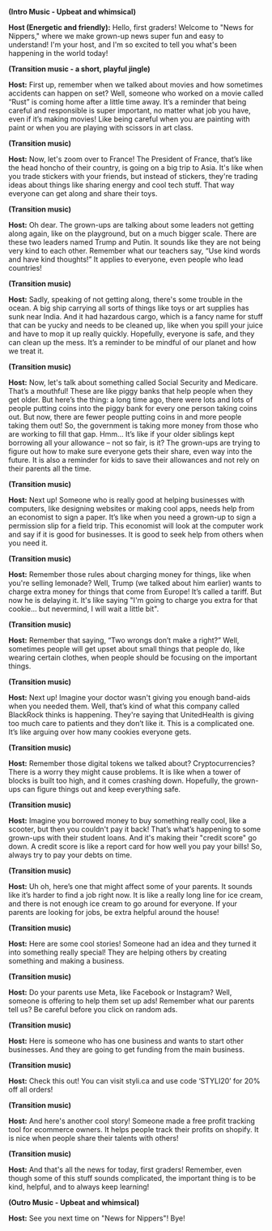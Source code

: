 **(Intro Music - Upbeat and whimsical)**

**Host (Energetic and friendly):** Hello, first graders! Welcome to "News for Nippers," where we make grown-up news super fun and easy to understand! I'm your host, and I'm so excited to tell you what's been happening in the world today!

**(Transition music - a short, playful jingle)**

**Host:** First up, remember when we talked about movies and how sometimes accidents can happen on set? Well, someone who worked on a movie called “Rust” is coming home after a little time away. It’s a reminder that being careful and responsible is super important, no matter what job you have, even if it’s making movies! Like being careful when you are painting with paint or when you are playing with scissors in art class.

**(Transition music)**

**Host:** Now, let's zoom over to France! The President of France, that’s like the head honcho of their country, is going on a big trip to Asia. It's like when you trade stickers with your friends, but instead of stickers, they're trading ideas about things like sharing energy and cool tech stuff. That way everyone can get along and share their toys.

**(Transition music)**

**Host:** Oh dear. The grown-ups are talking about some leaders not getting along again, like on the playground, but on a much bigger scale. There are these two leaders named Trump and Putin. It sounds like they are not being very kind to each other. Remember what our teachers say, “Use kind words and have kind thoughts!” It applies to everyone, even people who lead countries!

**(Transition music)**

**Host:** Sadly, speaking of not getting along, there's some trouble in the ocean. A big ship carrying all sorts of things like toys or art supplies has sunk near India. And it had hazardous cargo, which is a fancy name for stuff that can be yucky and needs to be cleaned up, like when you spill your juice and have to mop it up really quickly. Hopefully, everyone is safe, and they can clean up the mess. It’s a reminder to be mindful of our planet and how we treat it.

**(Transition music)**

**Host:** Now, let's talk about something called Social Security and Medicare. That’s a mouthful! These are like piggy banks that help people when they get older. But here’s the thing: a long time ago, there were lots and lots of people putting coins into the piggy bank for every one person taking coins out. But now, there are fewer people putting coins in and more people taking them out! So, the government is taking more money from those who are working to fill that gap. Hmm… It’s like if your older siblings kept borrowing all your allowance – not so fair, is it? The grown-ups are trying to figure out how to make sure everyone gets their share, even way into the future. It is also a reminder for kids to save their allowances and not rely on their parents all the time.

**(Transition music)**

**Host:** Next up! Someone who is really good at helping businesses with computers, like designing websites or making cool apps, needs help from an economist to sign a paper. It’s like when you need a grown-up to sign a permission slip for a field trip. This economist will look at the computer work and say if it is good for businesses. It is good to seek help from others when you need it.

**(Transition music)**

**Host:** Remember those rules about charging money for things, like when you're selling lemonade? Well, Trump (we talked about him earlier) wants to charge extra money for things that come from Europe! It’s called a tariff. But now he is delaying it. It's like saying "I'm going to charge you extra for that cookie… but nevermind, I will wait a little bit".

**(Transition music)**

**Host:** Remember that saying, “Two wrongs don’t make a right?” Well, sometimes people will get upset about small things that people do, like wearing certain clothes, when people should be focusing on the important things.

**(Transition music)**

**Host:** Next up! Imagine your doctor wasn't giving you enough band-aids when you needed them. Well, that’s kind of what this company called BlackRock thinks is happening. They're saying that UnitedHealth is giving too much care to patients and they don’t like it. This is a complicated one. It’s like arguing over how many cookies everyone gets.

**(Transition music)**

**Host:** Remember those digital tokens we talked about? Cryptocurrencies? There is a worry they might cause problems. It is like when a tower of blocks is built too high, and it comes crashing down. Hopefully, the grown-ups can figure things out and keep everything safe.

**(Transition music)**

**Host:** Imagine you borrowed money to buy something really cool, like a scooter, but then you couldn't pay it back! That’s what’s happening to some grown-ups with their student loans. And it's making their "credit score" go down. A credit score is like a report card for how well you pay your bills! So, always try to pay your debts on time.

**(Transition music)**

**Host:** Uh oh, here’s one that might affect some of your parents. It sounds like it’s harder to find a job right now. It is like a really long line for ice cream, and there is not enough ice cream to go around for everyone. If your parents are looking for jobs, be extra helpful around the house!

**(Transition music)**

**Host:** Here are some cool stories! Someone had an idea and they turned it into something really special! They are helping others by creating something and making a business.

**(Transition music)**

**Host:** Do your parents use Meta, like Facebook or Instagram? Well, someone is offering to help them set up ads! Remember what our parents tell us? Be careful before you click on random ads.

**(Transition music)**

**Host:** Here is someone who has one business and wants to start other businesses. And they are going to get funding from the main business.

**(Transition music)**

**Host:** Check this out! You can visit styli.ca and use code ‘STYLI20’ for 20% off all orders!

**(Transition music)**

**Host:** And here's another cool story! Someone made a free profit tracking tool for ecommerce owners. It helps people track their profits on shopify. It is nice when people share their talents with others!

**(Transition music)**

**Host:** And that's all the news for today, first graders! Remember, even though some of this stuff sounds complicated, the important thing is to be kind, helpful, and to always keep learning!

**(Outro Music - Upbeat and whimsical)**

**Host:** See you next time on "News for Nippers"! Bye!
